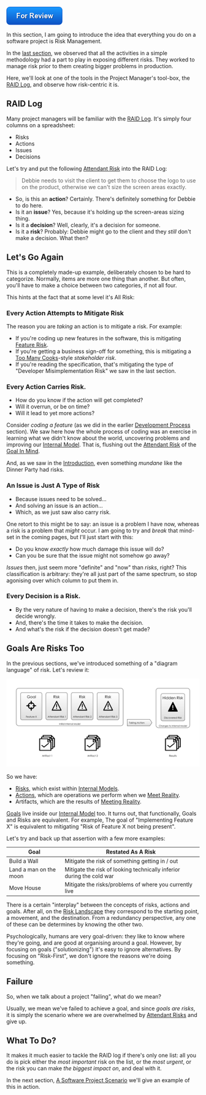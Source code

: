 ![For Review](images/state/for-review.png)

In this section, I am going to introduce the idea that everything you do on a software project is Risk Management.

In the [last section](Development-Process), we observed that all the activities in a simple methodology had a part to play in exposing different risks.  They worked to manage risk prior to them creating bigger problems in production.

Here, we'll look at one of the tools in the Project Manager's tool-box, the [RAID Log](http://pmtips.net/blog-new/raid-logs-introduction), and observe how risk-centric it is.

## RAID Log

Many project managers will be familiar with the [RAID Log](http://pmtips.net/blog-new/raid-logs-introduction).  It's simply four columns on a spreadsheet:

 - Risks
 - Actions
 - Issues
 - Decisions
 
Let's try and put the following [Attendant Risk](Glossary#attendant-risk) into the RAID Log:

> Debbie needs to visit the client to get them to choose the logo to use on the product, otherwise we can't size the screen areas exactly.

 - So, is this an **action**?   Certainly.  There's definitely something for Debbie to do here. 
 - Is it an **issue**?  Yes, because it's holding up the screen-areas sizing thing. 
 - Is it a **decision**?  Well, clearly, it's a decision for someone.
 - Is it a **risk**?  Probably:  Debbie might go to the client and they _still_ don't make a decision.  What then?

## Let's Go Again

This is a completely made-up example, deliberately chosen to be hard to categorize.  Normally, items are more one thing than another.  But often, you'll have to make a choice between two categories, if not all four.  

This hints at the fact that at some level it's All Risk:

### Every Action Attempts to Mitigate Risk

The reason you are _taking_ an action is to mitigate a risk.  For example: 

 - If you're coding up new features in the software, this is mitigating [Feature Risk](Feature-Risk).  
 - If you're getting a business sign-off for something, this is mitigating a [Too Many Cooks](Coordination-Risk)-style _stakeholder risk_.  
 - If you're reading the specification, that's mitigating the type of "Developer Misimplementation Risk" we saw in the last section. 

### Every Action Carries Risk.  

- How do you know if the action will get completed?  
- Will it overrun, or be on time?  
- Will it lead to yet more actions?

Consider _coding a feature_ (as we did in the earlier [Development Process](Development-Process) section).  We saw here how the whole process of coding was an exercise in learning what we didn't know about the world, uncovering problems and improving our [Internal Model](Glossary#Internal-Model).  That is, flushing out the [Attendant Risk](Glossary#attendant-risk) of the [Goal In Mind](Glossary#Goal-In-Mind).

And, as we saw in the [Introduction](A-Simple-Scenario), even something _mundane_ like the Dinner Party had risks. 

### An Issue is Just A Type of Risk

- Because issues need to be solved...  
- And solving an issue is an action... 
- Which, as we just saw also carry risk.

One retort to this might be to say:  an issue is a problem I have now, whereas a risk is a problem that _might_ occur.  I am going to try and _break_ that mind-set in the coming pages, but I'll just start with this:

- Do you know _exactly_ how much damage this issue will do?
- Can you be sure that the issue might not somehow go away?  

_Issues_ then, just seem more "definite" and "now" than _risks_, right?  This classification is arbitrary:  they're all just part of the same spectrum, so stop agonising over which column to put them in.

### Every Decision is a Risk.  

- By the very nature of having to make a decision, there's the risk you'll decide wrongly.
- And, there's the time it takes to make the decision.
- And what's the risk if the decision doesn't get made?

## Goals Are Risks Too

In the previous sections, we've introduced something of a "diagram language" of risk.  Let's review it:

![Risk-First Diagram Language](images/generated/introduction/all_risk_management_language.png)

So we have:

 - [Risks](Glossary#risk), which exist within [Internal Models](Glossary#internal-model).
 - [Actions](Glossary#taking-action), which are operations we perform when we [Meet Reality](Glossary#meet-reality).
 - Artifacts, which are the results of [Meeting Reality](Glossary#meet-reality).
 
[Goals](Glossary#goal-in-mind) live inside our [Internal Model](Glossary#internal-model) too.  It turns out, that functionally, Goals and Risks are equivalent.  For example, The goal of "Implementing Feature X" is equivalent to mitigating "Risk of Feature X not being present".

Let's try and back up that assertion with a few more examples:

|Goal                                |Restated As A Risk                                                   |
|------------------------------------|---------------------------------------------------------------------|
|Build a Wall                        |Mitigate the risk of something getting in / out                      |
|Land a man on the  moon             |Mitigate the risk of looking technically inferior during the cold war| 
|Move House                          |Mitigate the risks/problems of where you currently live              |

There is a certain "interplay" between the concepts of risks, actions and goals.  After all, on the [Risk Landscape](Glossary#risk-landscape) they correspond to the starting point, a movement, and the destination.  From a redundancy perspective, any one of these can be determines by knowing the other two.  

Psychologically, humans are very goal-driven:  they like to know where they're going, and are good at organising around a goal.  However, by focusing on goals ("solutionizing") it's easy to ignore alternatives.  By focusing on "Risk-First", we don't ignore the reasons we're doing something.  

## Failure

So, when we talk about a project "failing", what do we mean?  

Usually, we mean we've failed to achieve a goal, and since _goals are risks_, it is simply the scenario where we are overwhelmed by [Attendant Risks](Glossary#risk) and give up.    
 
## What To Do?

It makes it much easier to tackle the RAID log if there's only one list:  all you do is pick either the _most important_ risk on the list, or the _most urgent_, or the risk you can make _the biggest impact on_, and deal with it.  

In the next section, [A Software Project Scenario](Software-Project-Scenario) we'll give an example of this in action.
